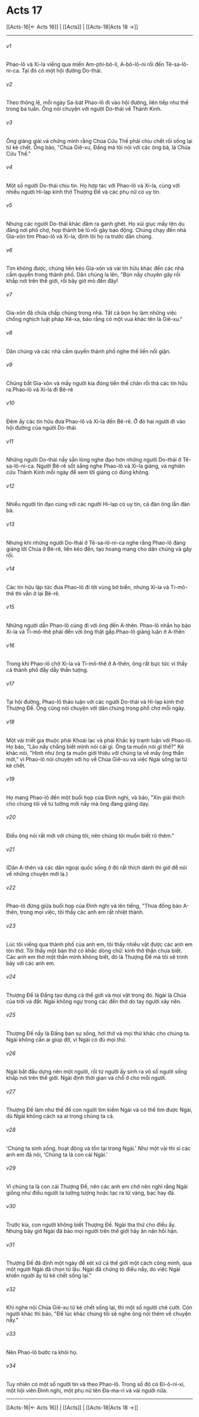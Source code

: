 # Acts 17

[[Acts-16|← Acts 16]] | [[Acts]] | [[Acts-18|Acts 18 →]]
***



###### v1 
Phao-lô và Xi-la viếng qua miền Am-phi-bô-li, A-bô-lô-ni rồi đến Tê-sa-lô-ni-ca. Tại đó có một hội đường Do-thái. 

###### v2 
Theo thông lệ, mỗi ngày Sa-bát Phao-lô đi vào hội đường, liên tiếp như thế trong ba tuần. Ông nói chuyện với người Do-thái về Thánh Kinh. 

###### v3 
Ông giảng giải và chứng minh rằng Chúa Cứu Thế phải chịu chết rồi sống lại từ kẻ chết. Ông bảo, "Chúa Giê-xu, Đấng mà tôi nói với các ông bà, là Chúa Cứu Thế." 

###### v4 
Một số người Do-thái chịu tin. Họ hợp tác với Phao-lô và Xi-la, cùng với nhiều người Hi-lạp kính thờ Thượng Đế và các phụ nữ có uy tín. 

###### v5 
Nhưng các người Do-thái khác đâm ra ganh ghét. Họ xúi giục mấy tên du đãng nơi phố chợ, họp thành bè lũ rồi gây bạo động. Chúng chạy đến nhà Gia-xôn tìm Phao-lô và Xi-la, định lôi họ ra trước dân chúng. 

###### v6 
Tìm không được, chúng liền kéo Gia-xôn và vài tín hữu khác đến các nhà cầm quyền trong thành phố. Dân chúng la lên, "Bọn nầy chuyên gây rối khắp nơi trên thế giới, rồi bây giờ mò đến đây! 

###### v7 
Gia-xôn đã chứa chấp chúng trong nhà. Tất cả bọn họ làm những việc chống nghịch luật pháp Xê-xa, bảo rằng có một vua khác tên là Giê-xu." 

###### v8 
Dân chúng và các nhà cầm quyền thành phố nghe thế liền nổi giận. 

###### v9 
Chúng bắt Gia-xôn và mấy người kia đóng tiền thế chân rồi thả các tín hữu ra.Phao-lô và Xi-la đi Bê-rê 

###### v10 
Đêm ấy các tín hữu đưa Phao-lô và Xi-la đến Bê-rê. Ở đó hai người đi vào hội đường của người Do-thái. 

###### v11 
Những người Do-thái nầy sẵn lòng nghe đạo hơn những người Do-thái ở Tê-sa-lô-ni-ca. Người Bê-rê sốt sắng nghe Phao-lô và Xi-la giảng, và nghiên cứu Thánh Kinh mỗi ngày để xem lời giảng có đúng không. 

###### v12 
Nhiều người tin đạo cùng với các người Hi-lạp có uy tín, cả đàn ông lẫn đàn bà. 

###### v13 
Nhưng khi những người Do-thái ở Tê-sa-lô-ni-ca nghe rằng Phao-lô đang giảng lời Chúa ở Bê-rê, liền kéo đến, tạo hoang mang cho dân chúng và gây rối. 

###### v14 
Các tín hữu lập tức đưa Phao-lô đi tới vùng bờ biển, nhưng Xi-la và Ti-mô-thê thì vẫn ở lại Bê-rê. 

###### v15 
Những người dẫn Phao-lô cùng đi với ông đến A-thên. Phao-lô nhắn họ bảo Xi-la và Ti-mô-thê phải đến với ông thật gấp.Phao-lô giảng luận ở A-thên 

###### v16 
Trong khi Phao-lô chờ Xi-la và Ti-mô-thê ở A-thên, ông rất bực tức vì thấy cả thành phố đầy dẫy thần tượng. 

###### v17 
Tại hội đường, Phao-lô thảo luận với các người Do-thái và Hi-lạp kính thờ Thượng Đế. Ông cũng nói chuyện với dân chúng trong phố chợ mỗi ngày. 

###### v18 
Một vài triết gia thuộc phái Khoái lạc và phái Khắc kỷ tranh luận với Phao-lô. Họ bảo, "Lão nầy chẳng biết mình nói cái gì. Ông ta muốn nói gì thế?" Kẻ khác nói, "Hình như ông ta muốn giới thiệu với chúng ta về mấy ông thần mới," vì Phao-lô nói chuyện với họ về Chúa Giê-xu và việc Ngài sống lại từ kẻ chết. 

###### v19 
Họ mang Phao-lô đến một buổi họp của Đình nghị, và bảo, "Xin giải thích cho chúng tôi về tư tưởng mới nầy mà ông đang giảng dạy. 

###### v20 
Điều ông nói rất mới với chúng tôi, nên chúng tôi muốn biết rõ thêm." 

###### v21 
(Dân A-thên và các dân ngoại quốc sống ở đó rất thích dành thì giờ để nói về những chuyện mới lạ.) 

###### v22 
Phao-lô đứng giữa buổi họp của Đình nghị và lên tiếng, "Thưa đồng bào A-thên, trong mọi việc, tôi thấy các anh em rất nhiệt thành. 

###### v23 
Lúc tôi viếng qua thành phố của anh em, tôi thấy nhiều vật được các anh em tôn thờ. Tôi thấy một bàn thờ có khắc dòng chữ: kính thờ thần chưa biết. Các anh em thờ một thần mình không biết, đó là Thượng Đế mà tôi sẽ trình bày với các anh em. 

###### v24 
Thượng Đế là Đấng tạo dựng cả thế giới và mọi vật trong đó. Ngài là Chúa của trời và đất. Ngài không ngự trong các đền thờ do tay người xây nên. 

###### v25 
Thượng Đế nầy là Đấng ban sự sống, hơi thở và mọi thứ khác cho chúng ta. Ngài không cần ai giúp đỡ, vì Ngài có đủ mọi thứ. 

###### v26 
Ngài bắt đầu dựng nên một người, rồi từ người ấy sinh ra vô số người sống khắp nơi trên thế giới. Ngài định thời gian và chỗ ở cho mỗi người. 

###### v27 
Thượng Đế làm như thế để con người tìm kiếm Ngài và có thể tìm được Ngài, dù Ngài không cách xa ai trong chúng ta cả. 

###### v28 
'Chúng ta sinh sống, hoạt động và tồn tại trong Ngài.' Như một vài thi sĩ các anh em đã nói, 'Chúng ta là con cái Ngài.' 

###### v29 
Vì chúng ta là con cái Thượng Đế, nên các anh em chớ nên nghĩ rằng Ngài giống như điều người ta tưởng tượng hoặc tạc ra từ vàng, bạc hay đá. 

###### v30 
Trước kia, con người không biết Thượng Đế. Ngài tha thứ cho điều ấy. Nhưng bây giờ Ngài đã bảo mọi người trên thế giới hãy ăn năn hối hận. 

###### v31 
Thượng Đế đã định một ngày để xét xử cả thế giới một cách công minh, qua một người Ngài đã chọn từ lâu. Ngài đã chứng tỏ điều nầy, do việc Ngài khiến người ấy từ kẻ chết sống lại." 

###### v32 
Khi nghe nói Chúa Giê-xu từ kẻ chết sống lại, thì một số người chê cười. Còn người khác thì bảo, "Để lúc khác chúng tôi sẽ nghe ông nói thêm về chuyện nầy." 

###### v33 
Nên Phao-lô bước ra khỏi họ. 

###### v34 
Tuy nhiên có một số người tin và theo Phao-lô. Trong số đó có Đi-ô-ni-xi, một hội viên Đình nghị, một phụ nữ tên Đa-ma-ri và vài người nữa.

***
[[Acts-16|← Acts 16]] | [[Acts]] | [[Acts-18|Acts 18 →]]
